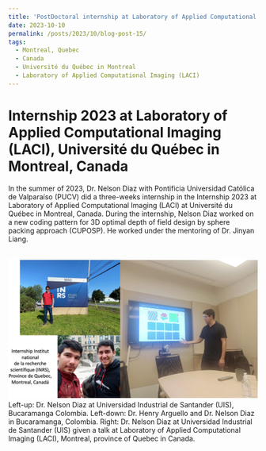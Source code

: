 ```yaml
---
title: 'PostDoctoral internship at Laboratory of Applied Computational Imaging (LACI), Université du Québec in Montreal, Canada, 2023'
date: 2023-10-10
permalink: /posts/2023/10/blog-post-15/
tags:
  - Montreal, Quebec
  - Canada
  - Université du Québec in Montreal
  - Laboratory of Applied Computational Imaging (LACI)
---
```


Internship 2023 at Laboratory of Applied Computational Imaging (LACI), Université du Québec in Montreal, Canada
======

In the summer of 2023, Dr. Nelson Diaz with Pontificia Universidad Católica de Valparaíso (PUCV) did a three-weeks internship in the Internship 2023 at Laboratory of Applied Computational Imaging (LACI) at Université du Québec in Montreal, Canada. During the internship, Nelson Diaz worked on a new coding pattern for 3D optimal depth of field design by sphere packing approach (CUPOSP). He worked under the mentoring of Dr. Jinyan Liang.



<br/><img src='/images/internship-canada2023.png'>
Left-up: Dr. Nelson Diaz at Universidad Industrial de Santander (UIS), Bucaramanga Colombia. Left-down: Dr. Henry Arguello and Dr. Nelson Diaz in Bucaramanga, Colombia. Right: Dr. Nelson Diaz at Universidad Industrial de Santander (UIS) given a talk at Laboratory of Applied Computational Imaging (LACI), Montreal, province of Quebec in Canada.
